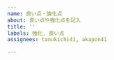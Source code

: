 ```yaml
---
name: 良い点・強化点
about: 良い点や強化点を記入
title: ''
labels: 強化, 良い点
assignees: tanukichi41, akapon41

---
```




